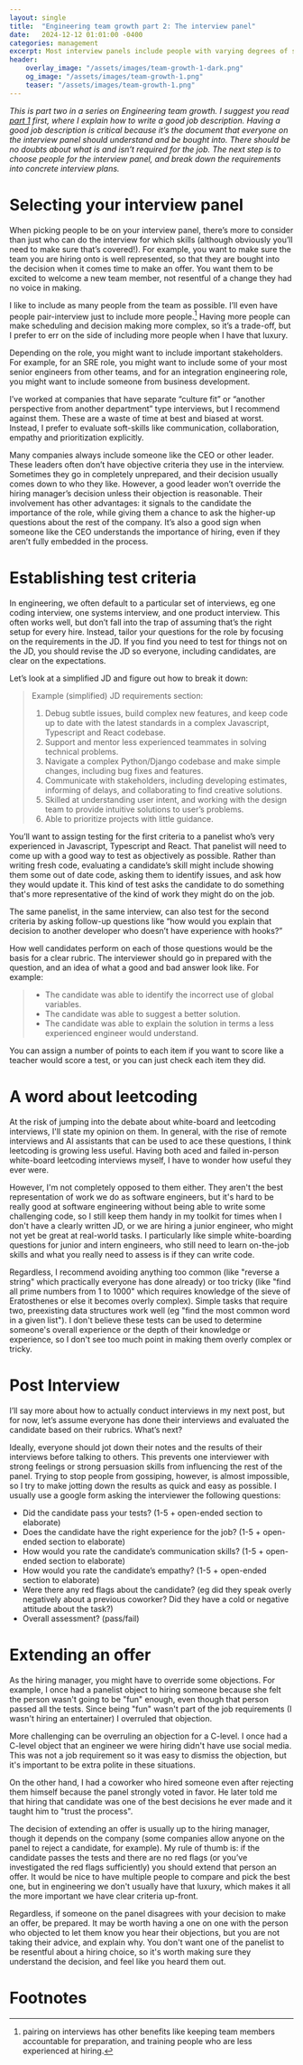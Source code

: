 ```yaml
---
layout: single
title:  "Engineering team growth part 2: The interview panel"
date:   2024-12-12 01:01:00 -0400
categories: management
excerpt: Most interview panels include people with varying degrees of skill and experience. It’s important to prepare them for the task.
header:
    overlay_image: "/assets/images/team-growth-1-dark.png"
    og_image: "/assets/images/team-growth-1.png"
    teaser: "/assets/images/team-growth-1.png"
---
```


*This is part two in a series on Engineering team growth. I suggest you read [part 1](/management/engineering-team-growth-1-job-description/) first, where I explain how to write a good job description. Having a good job description is critical because it’s the document that everyone on the interview panel should understand and be bought into. There should be no doubts about what is and isn’t required for the job. The next step is to choose people for the interview panel, and break down the requirements into concrete interview plans.*

# Selecting your interview panel

When picking people to be on your interview panel, there’s more to consider than just who can do the interview for which skills (although obviously you’ll need to make sure that’s covered!). For example, you want to make sure the team you are hiring onto is well represented, so that they are bought into the decision when it comes time to make an offer. You want them to be excited to welcome a new team member, not resentful of a change they had no voice in making.

I like to include as many people from the team as possible. I’ll even have people pair-interview just to include more people.[^pairing] Having more people can make scheduling and decision making more complex, so it’s a trade-off, but I prefer to err on the side of including more people when I have that luxury.

Depending on the role, you might want to include important stakeholders. For example, for an SRE role, you might want to include some of your most senior engineers from other teams, and for an integration engineering role, you might want to include someone from business development.

I’ve worked at companies that have separate “culture fit” or “another perspective from another department” type interviews, but I recommend against them. These are a waste of time at best and biased at worst. Instead, I prefer to evaluate soft-skills like communication, collaboration, empathy and prioritization explicitly.

Many companies always include someone like the CEO or other leader. These leaders often don’t have objective criteria they use in the interview. Sometimes they go in completely unprepared, and their decision usually comes down to who they like. However, a good leader won’t override the hiring manager’s decision unless their objection is reasonable. Their involvement has other advantages: it signals to the candidate the importance of the role, while giving them a chance to ask the higher-up questions about the rest of the company. It’s also a good sign when someone like the CEO understands the importance of hiring, even if they aren’t fully embedded in the process.

# Establishing test criteria

In engineering, we often default to a particular set of interviews, eg one coding interview, one systems interview, and one product interview. This often works well, but don’t fall into the trap of assuming that’s the right setup for every hire. Instead, tailor your questions for the role by focusing on the requirements in the JD. If you find you need to test for things not on the JD, you should revise the JD so everyone, including candidates, are clear on the expectations.

Let’s look at a simplified JD and figure out how to break it down:

> Example (simplified) JD requirements section:
> 1. Debug subtle issues, build complex new features, and keep code up to date with the latest standards in a complex Javascript, Typescript and React codebase.
> 2. Support and mentor less experienced teammates in solving technical problems.
> 3. Navigate a complex Python/Django codebase and make simple changes, including bug fixes and features.
> 4. Communicate with stakeholders, including developing estimates, informing of delays, and collaborating to find creative solutions.
> 5. Skilled at understanding user intent, and working with the design team to provide intuitive solutions to user’s problems.
> 6. Able to prioritize projects with little guidance.

You’ll want to assign testing for the first criteria to a panelist who’s very experienced in Javascript, Typescript and React. That panelist will need to come up with a good way to test as objectively as possible. Rather than writing fresh code, evaluating a candidate’s skill might include showing them some out of date code, asking them to identify issues, and ask how they would update it. This kind of test asks the candidate to do something that's more representative of the kind of work they might do on the job.

The same panelist, in the same interview, can also test for the second criteria by asking follow-up questions like “how would you explain that decision to another developer who doesn’t have experience with hooks?”

How well candidates perform on each of those questions would be the basis for a clear rubric. The interviewer should go in prepared with the question, and an idea of what a good and bad answer look like. For example:

> * The candidate was able to identify the incorrect use of global variables.
> * The candidate was able to suggest a better solution.
> * The candidate was able to explain the solution in terms a less experienced engineer would understand.

You can assign a number of points to each item if you want to score like a teacher would score a test, or you can just check each item they did.

# A word about leetcoding

At the risk of jumping into the debate about white-board and leetcoding interviews, I'll state my opinion on them. In general, with the rise of remote interviews and AI assistants that can be used to ace these questions, I think leetcoding is growing less useful. Having both aced and failed in-person white-board leetcoding interviews myself, I have to wonder how useful they ever were.

However, I'm not completely opposed to them either. They aren't the best representation of work we do as software engineers, but it's hard to be really good at software engineering without being able to write some challenging code, so I still keep them handy in my toolkit for times when I don't have a clearly written JD, or we are hiring a junior engineer, who might not yet be great at real-world tasks. I particularly like simple white-boarding questions for junior and intern engineers, who still need to learn on-the-job skills and what you really need to assess is if they can write code.

Regardless, I recommend avoiding anything too common (like "reverse a string" which practically everyone has done already) or too tricky (like "find all prime numbers from 1 to 1000" which requires knowledge of the sieve of Eratosthenes or else it becomes overly complex). Simple tasks that require two, preexisting data structures work well (eg "find the most common word in a given list"). I don't believe these tests can be used to determine someone's overall experience or the depth of their knowledge or experience, so I don't see too much point in making them overly complex or tricky.

# Post Interview

I’ll say more about how to actually conduct interviews in my next post, but for now, let’s assume everyone has done their interviews and evaluated the candidate based on their rubrics. What’s next?

Ideally, everyone should jot down their notes and the results of their interviews before talking to others. This prevents one interviewer with strong feelings or strong persuasion skills from influencing the rest of the panel. Trying to stop people from gossiping, however, is almost impossible, so I try to make jotting down the results as quick and easy as possible. I usually use a google form asking the interviewer the following questions:

* Did the candidate pass your tests? (1-5 + open-ended section to elaborate)
* Does the candidate have the right experience for the job? (1-5 + open-ended section to elaborate)
* How would you rate the candidate’s communication skills? (1-5 + open-ended section to elaborate)
 * How would you rate the candidate’s empathy? (1-5 + open-ended section to elaborate)
* Were there any red flags about the candidate? (eg did they speak overly negatively about a previous coworker? Did they have a cold or negative attitude about the task?)
* Overall assessment? (pass/fail)

# Extending an offer

As the hiring manager, you might have to override some objections. For example, I once had a panelist object to hiring someone because she felt the person wasn't going to be "fun" enough, even though that person passed all the tests. Since being "fun" wasn't part of the job requirements (I wasn't hiring an entertainer) I overruled that objection.

More challenging can be overruling an objection for a C-level. I once had a C-level object that an engineer we were hiring didn't have use social media. This was not a job requirement so it was easy to dismiss the objection, but it's important to be extra polite in these situations.

On the other hand, I had a coworker who hired someone even after rejecting them himself because the panel strongly voted in favor. He later told me that hiring that candidate was one of the best decisions he ever made and it taught him to "trust the process".

The decision of extending an offer is usually up to the hiring manager, though it depends on the company (some companies allow anyone on the panel to reject a candidate, for example). My rule of thumb is: if the candidate passes the tests and there are no red flags (or you’ve investigated the red flags sufficiently) you should extend that person an offer. It would be nice to have multiple people to compare and pick the best one, but in engineering we don't usually have that luxury, which makes it all the more important we have clear criteria up-front.

Regardless, if someone on the panel disagrees with your decision to make an offer, be prepared. It may be worth having a one on one with the person who objected to let them know you hear their objections, but you are not taking their advice, and explain why. You don't want one of the panelist to be resentful about a hiring choice, so it's worth making sure they understand the decision, and feel like you heard them out.

# Footnotes

[^pairing]: pairing on interviews has other benefits like keeping team members accountable for preparation, and training people who are less experienced at hiring.
